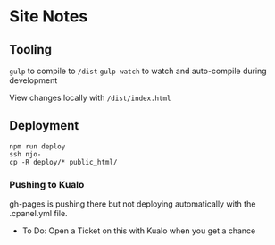 # Site Notes
## Tooling
`gulp` to compile to `/dist`
`gulp watch` to watch and auto-compile during development

View changes locally with `/dist/index.html`

## Deployment
```
npm run deploy
ssh njo-
cp -R deploy/* public_html/
```

### Pushing to Kualo

gh-pages is pushing there but not deploying automatically with the .cpanel.yml file.

- To Do: Open a Ticket on this with Kualo when you get a chance


